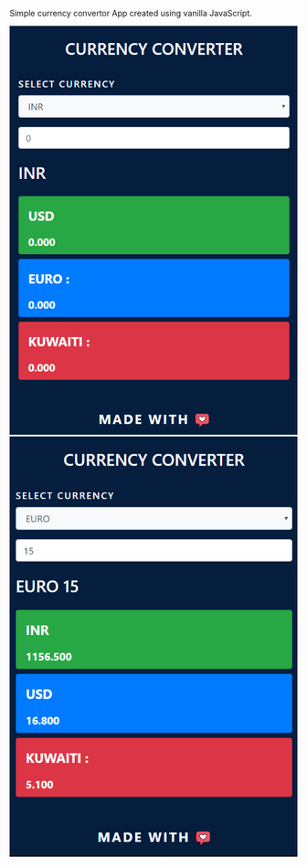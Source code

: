 

Simple currency convertor App created using vanilla JavaScript.




<img src="./Screenshot (6).png">
<img src="./Screenshot (7).png">